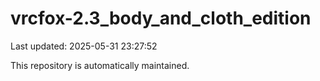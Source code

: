 # vrcfox-2.3_body_and_cloth_edition

Last updated: 2025-05-31 23:27:52

This repository is automatically maintained.
